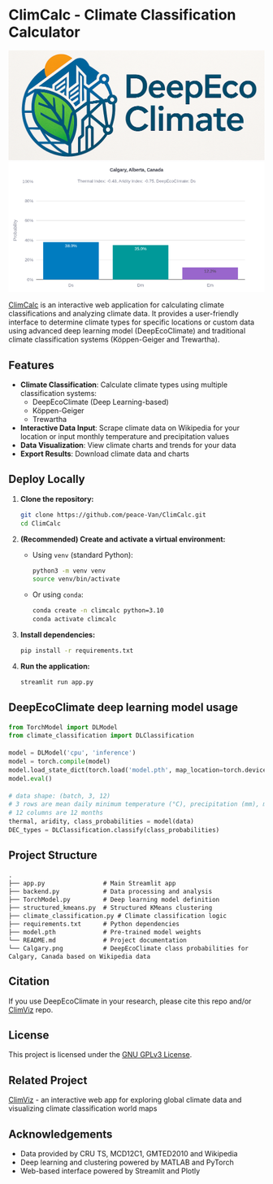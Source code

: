 # ClimCalc - Climate Classification Calculator

![DeepEcoClimateLogo](logo.png)
![DeepEcoClimate](Calgary.png)

[ClimCalc](https://climcalc.streamlit.app) is an interactive web application for calculating climate classifications and analyzing climate data. It provides a user-friendly interface to determine climate types for specific locations or custom data using advanced deep learning model (DeepEcoClimate) and traditional climate classification systems (Köppen-Geiger and Trewartha).

## Features

* **Climate Classification**: Calculate climate types using multiple classification systems:
  - DeepEcoClimate (Deep Learning-based)
  - Köppen-Geiger
  - Trewartha
* **Interactive Data Input**: Scrape climate data on Wikipedia for your location or input monthly temperature and precipitation values
* **Data Visualization**: View climate charts and trends for your data
* **Export Results**: Download climate data and charts

## Deploy Locally

1. **Clone the repository:**
   ```bash
   git clone https://github.com/peace-Van/ClimCalc.git
   cd ClimCalc
   ```

2. **(Recommended) Create and activate a virtual environment:**
   * Using `venv` (standard Python):
     ```bash
     python3 -m venv venv
     source venv/bin/activate
     ```
   * Or using `conda`:
     ```bash
     conda create -n climcalc python=3.10
     conda activate climcalc
     ```

3. **Install dependencies:**
   ```bash
   pip install -r requirements.txt
   ```

4. **Run the application:**
   ```bash
   streamlit run app.py
   ```

## DeepEcoClimate deep learning model usage

```python
from TorchModel import DLModel
from climate_classification import DLClassification

model = DLModel('cpu', 'inference')
model = torch.compile(model)
model.load_state_dict(torch.load('model.pth', map_location=torch.device('cpu')))
model.eval()

# data shape: (batch, 3, 12)
# 3 rows are mean daily minimum temperature (°C), precipitation (mm), mean daily maximum temperature (°C)
# 12 columns are 12 months
thermal, aridity, class_probabilities = model(data)
DEC_types = DLClassification.classify(class_probabilities)
```

## Project Structure

```
.
├── app.py                # Main Streamlit app
├── backend.py            # Data processing and analysis
├── TorchModel.py         # Deep learning model definition
├── structured_kmeans.py  # Structured KMeans clustering
├── climate_classification.py # Climate classification logic
├── requirements.txt      # Python dependencies
├── model.pth             # Pre-trained model weights
└── README.md             # Project documentation
└── Calgary.png           # DeepEcoClimate class probabilities for Calgary, Canada based on Wikipedia data
```

## Citation

If you use DeepEcoClimate in your research, please cite this repo and/or [ClimViz](https://github.com/peace-Van/ClimViz/tree/main) repo.

## License

This project is licensed under the [GNU GPLv3 License](LICENSE).

## Related Project

[ClimViz](https://github.com/peace-Van/ClimViz) - an interactive web app for exploring global climate data and visualizing climate classification world maps

## Acknowledgements

* Data provided by CRU TS, MCD12C1, GMTED2010 and Wikipedia
* Deep learning and clustering powered by MATLAB and PyTorch
* Web-based interface powered by Streamlit and Plotly
